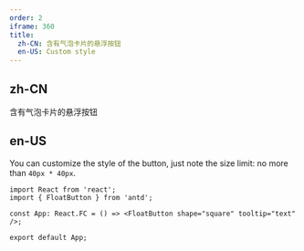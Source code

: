 ```yaml
---
order: 2
iframe: 360
title:
  zh-CN: 含有气泡卡片的悬浮按钮
  en-US: Custom style
---
```


## zh-CN

含有气泡卡片的悬浮按钮

## en-US

You can customize the style of the button, just note the size limit: no more than `40px * 40px`.

```tsx
import React from 'react';
import { FloatButton } from 'antd';

const App: React.FC = () => <FloatButton shape="square" tooltip="text" />;

export default App;
```
